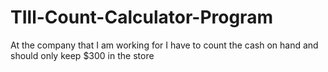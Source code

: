 # TIll-Count-Calculator-Program


At the company that I am working for I have to count the cash on hand and should only keep $300 in the store


